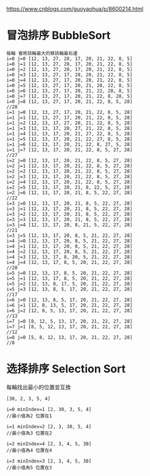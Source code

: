 https://www.cnblogs.com/guoyaohua/p/8600214.html

# 冒泡排序 BubbleSort
    每輪 會將該輪最大的移該輪最右邊
    i=0 j=0 [12, 13, 27, 28, 17, 20, 21, 22, 8, 5]
    i=0 j=1 [12, 13, 27, 28, 17, 20, 21, 22, 8, 5]
    i=0 j=2 [12, 13, 27, 28, 17, 20, 21, 22, 8, 5]
    i=0 j=3 [12, 13, 27, 17, 28, 20, 21, 22, 8, 5]
    i=0 j=4 [12, 13, 27, 17, 20, 28, 21, 22, 8, 5]
    i=0 j=5 [12, 13, 27, 17, 20, 21, 28, 22, 8, 5]
    i=0 j=6 [12, 13, 27, 17, 20, 21, 22, 28, 8, 5]
    i=0 j=7 [12, 13, 27, 17, 20, 21, 22, 8, 28, 5]
    i=0 j=8 [12, 13, 27, 17, 20, 21, 22, 8, 5, 28]
    //28
    i=1 j=0 [12, 13, 27, 17, 20, 21, 22, 8, 5, 28]
    i=1 j=1 [12, 13, 27, 17, 20, 21, 22, 8, 5, 28]
    i=1 j=2 [12, 13, 17, 27, 20, 21, 22, 8, 5, 28]
    i=1 j=3 [12, 13, 17, 20, 27, 21, 22, 8, 5, 28]
    i=1 j=4 [12, 13, 17, 20, 21, 27, 22, 8, 5, 28]
    i=1 j=5 [12, 13, 17, 20, 21, 22, 27, 8, 5, 28]
    i=1 j=6 [12, 13, 17, 20, 21, 22, 8, 27, 5, 28]
    i=1 j=7 [12, 13, 17, 20, 21, 22, 8, 5, 27, 28]
    //27
    i=2 j=0 [12, 13, 17, 20, 21, 22, 8, 5, 27, 28]
    i=2 j=1 [12, 13, 17, 20, 21, 22, 8, 5, 27, 28]
    i=2 j=2 [12, 13, 17, 20, 21, 22, 8, 5, 27, 28]
    i=2 j=3 [12, 13, 17, 20, 21, 22, 8, 5, 27, 28]
    i=2 j=4 [12, 13, 17, 20, 21, 22, 8, 5, 27, 28]
    i=2 j=5 [12, 13, 17, 20, 21, 8, 22, 5, 27, 28]
    i=2 j=6 [12, 13, 17, 20, 21, 8, 5, 22, 27, 28]
    //22
    i=3 j=0 [12, 13, 17, 20, 21, 8, 5, 22, 27, 28]
    i=3 j=1 [12, 13, 17, 20, 21, 8, 5, 22, 27, 28]
    i=3 j=2 [12, 13, 17, 20, 21, 8, 5, 22, 27, 28]
    i=3 j=3 [12, 13, 17, 20, 21, 8, 5, 22, 27, 28]
    i=3 j=4 [12, 13, 17, 20, 8, 21, 5, 22, 27, 28]
    //21
    i=3 j=5 [12, 13, 17, 20, 8, 5, 21, 22, 27, 28]
    i=4 j=0 [12, 13, 17, 20, 8, 5, 21, 22, 27, 28]
    i=4 j=1 [12, 13, 17, 20, 8, 5, 21, 22, 27, 28]
    i=4 j=2 [12, 13, 17, 20, 8, 5, 21, 22, 27, 28]
    i=4 j=3 [12, 13, 17, 8, 20, 5, 21, 22, 27, 28]
    i=4 j=4 [12, 13, 17, 8, 5, 20, 21, 22, 27, 28]
    //20
    i=5 j=0 [12, 13, 17, 8, 5, 20, 21, 22, 27, 28]
    i=5 j=1 [12, 13, 17, 8, 5, 20, 21, 22, 27, 28]
    i=5 j=2 [12, 13, 8, 17, 5, 20, 21, 22, 27, 28]
    i=5 j=3 [12, 13, 8, 5, 17, 20, 21, 22, 27, 28]
    //17
    i=6 j=0 [12, 13, 8, 5, 17, 20, 21, 22, 27, 28]
    i=6 j=1 [12, 8, 13, 5, 17, 20, 21, 22, 27, 28]
    i=6 j=2 [12, 8, 5, 13, 17, 20, 21, 22, 27, 28]
    //13
    i=7 j=0 [8, 12, 5, 13, 17, 20, 21, 22, 27, 28]
    i=7 j=1 [8, 5, 12, 13, 17, 20, 21, 22, 27, 28]
    //12
    i=8 j=0 [5, 8, 12, 13, 17, 20, 21, 22, 27, 28]
    //8

# 选择排序 Selection Sort
每輪找出最小的位置並互換

    [30, 2, 3, 5, 4]
    
    i=0 minIndex=1 [2, 30, 3, 5, 4]
    //最小值為2 位置在1

    i=1 minIndex=2 [2, 3, 30, 5, 4]
    //最小值為3 位置在2

    i=2 minIndex=4 [2, 3, 4, 5, 30]
    //最小值為4 位置在4

    i=3 minIndex=3 [2, 3, 4, 5, 30]
    //最小值為5 位置在3